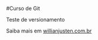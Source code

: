#Curso de Git

Teste de versionamento


Saiba mais em [willianjusten.com.br](https://willianjusten.com.br)

